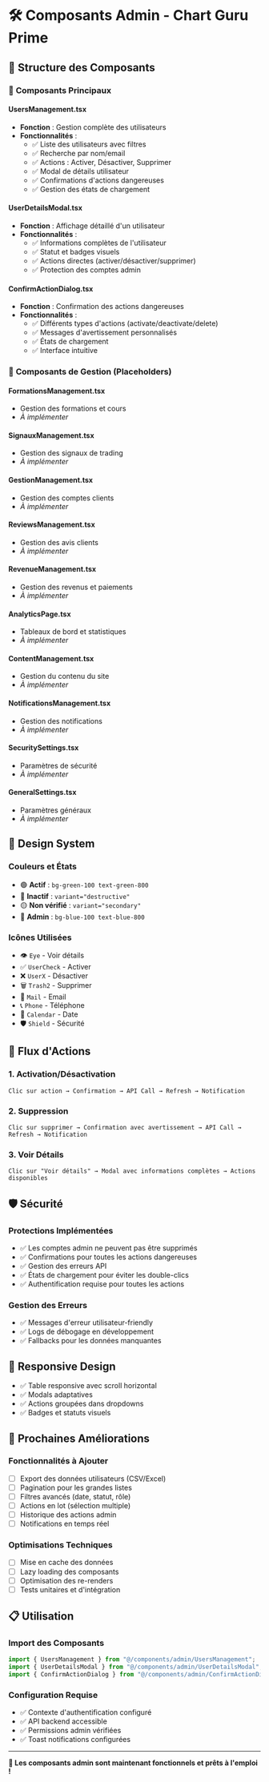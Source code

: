 # 🛠️ Composants Admin - Chart Guru Prime

## 📁 Structure des Composants

### 🎯 **Composants Principaux**

#### **UsersManagement.tsx**
- **Fonction** : Gestion complète des utilisateurs
- **Fonctionnalités** :
  - ✅ Liste des utilisateurs avec filtres
  - ✅ Recherche par nom/email
  - ✅ Actions : Activer, Désactiver, Supprimer
  - ✅ Modal de détails utilisateur
  - ✅ Confirmations d'actions dangereuses
  - ✅ Gestion des états de chargement

#### **UserDetailsModal.tsx**
- **Fonction** : Affichage détaillé d'un utilisateur
- **Fonctionnalités** :
  - ✅ Informations complètes de l'utilisateur
  - ✅ Statut et badges visuels
  - ✅ Actions directes (activer/désactiver/supprimer)
  - ✅ Protection des comptes admin

#### **ConfirmActionDialog.tsx**
- **Fonction** : Confirmation des actions dangereuses
- **Fonctionnalités** :
  - ✅ Différents types d'actions (activate/deactivate/delete)
  - ✅ Messages d'avertissement personnalisés
  - ✅ États de chargement
  - ✅ Interface intuitive

### 🔧 **Composants de Gestion (Placeholders)**

#### **FormationsManagement.tsx**
- Gestion des formations et cours
- *À implémenter*

#### **SignauxManagement.tsx**
- Gestion des signaux de trading
- *À implémenter*

#### **GestionManagement.tsx**
- Gestion des comptes clients
- *À implémenter*

#### **ReviewsManagement.tsx**
- Gestion des avis clients
- *À implémenter*

#### **RevenueManagement.tsx**
- Gestion des revenus et paiements
- *À implémenter*

#### **AnalyticsPage.tsx**
- Tableaux de bord et statistiques
- *À implémenter*

#### **ContentManagement.tsx**
- Gestion du contenu du site
- *À implémenter*

#### **NotificationsManagement.tsx**
- Gestion des notifications
- *À implémenter*

#### **SecuritySettings.tsx**
- Paramètres de sécurité
- *À implémenter*

#### **GeneralSettings.tsx**
- Paramètres généraux
- *À implémenter*

## 🎨 **Design System**

### **Couleurs et États**
- 🟢 **Actif** : `bg-green-100 text-green-800`
- 🔴 **Inactif** : `variant="destructive"`
- 🟡 **Non vérifié** : `variant="secondary"`
- 🔵 **Admin** : `bg-blue-100 text-blue-800`

### **Icônes Utilisées**
- 👁️ `Eye` - Voir détails
- ✅ `UserCheck` - Activer
- ❌ `UserX` - Désactiver
- 🗑️ `Trash2` - Supprimer
- 📧 `Mail` - Email
- 📞 `Phone` - Téléphone
- 📅 `Calendar` - Date
- 🛡️ `Shield` - Sécurité

## 🔄 **Flux d'Actions**

### **1. Activation/Désactivation**
```
Clic sur action → Confirmation → API Call → Refresh → Notification
```

### **2. Suppression**
```
Clic sur supprimer → Confirmation avec avertissement → API Call → Refresh → Notification
```

### **3. Voir Détails**
```
Clic sur "Voir détails" → Modal avec informations complètes → Actions disponibles
```

## 🛡️ **Sécurité**

### **Protections Implémentées**
- ✅ Les comptes admin ne peuvent pas être supprimés
- ✅ Confirmations pour toutes les actions dangereuses
- ✅ Gestion des erreurs API
- ✅ États de chargement pour éviter les double-clics
- ✅ Authentification requise pour toutes les actions

### **Gestion des Erreurs**
- ✅ Messages d'erreur utilisateur-friendly
- ✅ Logs de débogage en développement
- ✅ Fallbacks pour les données manquantes

## 📱 **Responsive Design**

- ✅ Table responsive avec scroll horizontal
- ✅ Modals adaptatives
- ✅ Actions groupées dans dropdowns
- ✅ Badges et statuts visuels

## 🚀 **Prochaines Améliorations**

### **Fonctionnalités à Ajouter**
- [ ] Export des données utilisateurs (CSV/Excel)
- [ ] Pagination pour les grandes listes
- [ ] Filtres avancés (date, statut, rôle)
- [ ] Actions en lot (sélection multiple)
- [ ] Historique des actions admin
- [ ] Notifications en temps réel

### **Optimisations Techniques**
- [ ] Mise en cache des données
- [ ] Lazy loading des composants
- [ ] Optimisation des re-renders
- [ ] Tests unitaires et d'intégration

## 📋 **Utilisation**

### **Import des Composants**
```typescript
import { UsersManagement } from "@/components/admin/UsersManagement";
import { UserDetailsModal } from "@/components/admin/UserDetailsModal";
import { ConfirmActionDialog } from "@/components/admin/ConfirmActionDialog";
```

### **Configuration Requise**
- ✅ Contexte d'authentification configuré
- ✅ API backend accessible
- ✅ Permissions admin vérifiées
- ✅ Toast notifications configurées

---

**🎉 Les composants admin sont maintenant fonctionnels et prêts à l'emploi !**
